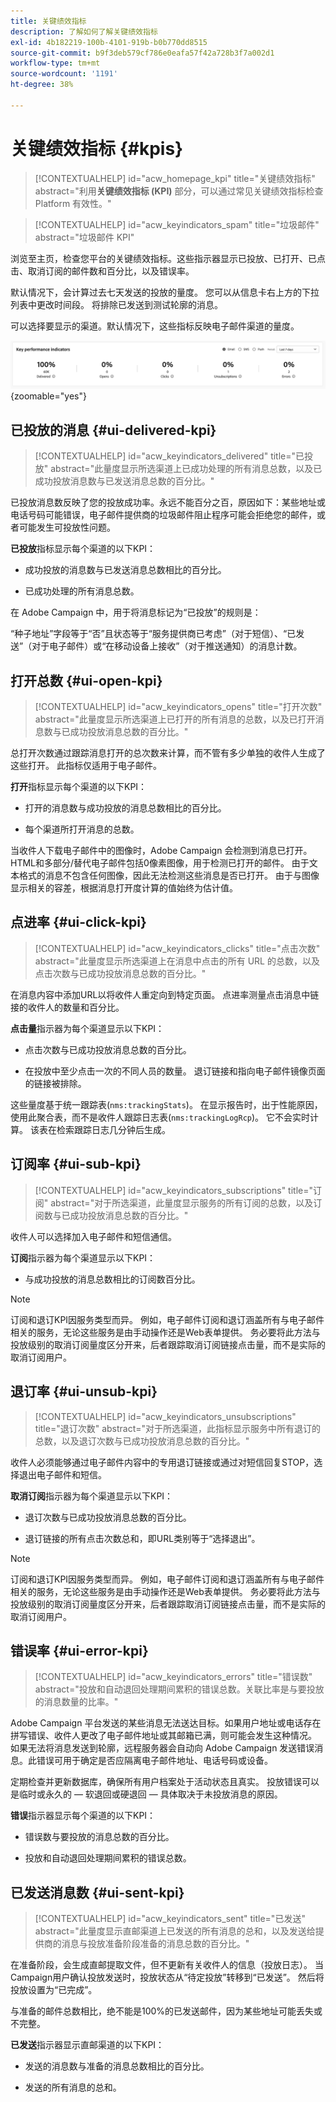 ```yaml
---
title: 关键绩效指标
description: 了解如何了解关键绩效指标
exl-id: 4b182219-100b-4101-919b-b0b770dd8515
source-git-commit: b9f3deb579cf786e0eafa57f42a728b3f7a002d1
workflow-type: tm+mt
source-wordcount: '1191'
ht-degree: 38%

---
```


# 关键绩效指标 {#kpis}

>[!CONTEXTUALHELP]
>id="acw_homepage_kpi"
>title="关键绩效指标"
>abstract="利用&#x200B;**关键绩效指标 (KPI)** 部分，可以通过常见关键绩效指标检查 Platform 有效性。"

<!-- à enlever? -->

>[!CONTEXTUALHELP]
>id="acw_keyindicators_spam"
>title="垃圾邮件"
>abstract="垃圾邮件 KPI"

浏览至主页，检查您平台的关键绩效指标。这些指示器显示已投放、已打开、已点击、取消订阅的邮件数和百分比，以及错误率。

默认情况下，会计算过去七天发送的投放的量度。 您可以从信息卡右上方的下拉列表中更改时间段。 将排除已发送到测试轮廓的消息。

可以选择要显示的渠道。默认情况下，这些指标反映电子邮件渠道的量度。

![显示KPI卡及电子邮件渠道量度的屏幕截图。](assets/kpi.png){zoomable="yes"}

## 已投放的消息 {#ui-delivered-kpi}

>[!CONTEXTUALHELP]
>id="acw_keyindicators_delivered"
>title="已投放"
>abstract="此量度显示所选渠道上已成功处理的所有消息总数，以及已成功投放消息数与已发送消息总数的百分比。"

已投放消息数反映了您的投放成功率。永远不能百分之百，原因如下：某些地址或电话号码可能错误，电子邮件提供商的垃圾邮件阻止程序可能会拒绝您的邮件，或者可能发生可投放性问题。

**已投放**&#x200B;指标显示每个渠道的以下KPI：

* 成功投放的消息数与已发送消息总数相比的百分比。

* 已成功处理的所有消息总数。

在 Adobe Campaign 中，用于将消息标记为“已投放”的规则是：

“种子地址”字段等于“否”且状态等于“服务提供商已考虑”（对于短信）、“已发送”（对于电子邮件）或“在移动设备上接收”（对于推送通知）的消息计数。

## 打开总数 {#ui-open-kpi}

>[!CONTEXTUALHELP]
>id="acw_keyindicators_opens"
>title="打开次数"
>abstract="此量度显示所选渠道上已打开的所有消息的总数，以及已打开消息数与已成功投放消息总数的百分比。"

总打开次数通过跟踪消息打开的总次数来计算，而不管有多少单独的收件人生成了这些打开。 此指标仅适用于电子邮件。

**打开**&#x200B;指标显示每个渠道的以下KPI：

* 打开的消息数与成功投放的消息总数相比的百分比。

* 每个渠道所打开消息的总数。

当收件人下载电子邮件中的图像时，Adobe Campaign 会检测到消息已打开。HTML和多部分/替代电子邮件包括0像素图像，用于检测已打开的邮件。 由于文本格式的消息不包含任何图像，因此无法检测这些消息是否已打开。 由于与图像显示相关的容差，根据消息打开度计算的值始终为估计值。

## 点进率 {#ui-click-kpi}

>[!CONTEXTUALHELP]
>id="acw_keyindicators_clicks"
>title="点击次数"
>abstract="此量度显示所选渠道上在消息中点击的所有 URL 的总数，以及点击次数与已成功投放消息总数的百分比。"

在消息内容中添加URL以将收件人重定向到特定页面。 点进率测量点击消息中链接的收件人的数量和百分比。

**点击量**&#x200B;指示器为每个渠道显示以下KPI：

* 点击次数与已成功投放消息总数的百分比。

* 在投放中至少点击一次的不同人员的数量。 退订链接和指向电子邮件镜像页面的链接被排除。

这些量度基于统一跟踪表(`nms:trackingStats`)。 在显示报告时，出于性能原因，使用此聚合表，而不是收件人跟踪日志表(`nms:trackingLogRcp`)。 它不会实时计算。 该表在检索跟踪日志几分钟后生成。

## 订阅率 {#ui-sub-kpi}

>[!CONTEXTUALHELP]
>id="acw_keyindicators_subscriptions"
>title="订阅"
>abstract="对于所选渠道，此量度显示服务的所有订阅的总数，以及订阅数与已成功投放消息总数的百分比。"

收件人可以选择加入电子邮件和短信通信。

**订阅**&#x200B;指示器为每个渠道显示以下KPI：

* 与成功投放的消息总数相比的订阅数百分比。

>[!NOTE]
>
> 订阅和退订KPI因服务类型而异。 例如，电子邮件订阅和退订涵盖所有与电子邮件相关的服务，无论这些服务是由手动操作还是Web表单提供。 务必要将此方法与投放级别的取消订阅量度区分开来，后者跟踪取消订阅链接点击量，而不是实际的取消订阅用户。

## 退订率 {#ui-unsub-kpi}

>[!CONTEXTUALHELP]
>id="acw_keyindicators_unsubscriptions"
>title="退订次数"
>abstract="对于所选渠道，此指标显示服务中所有退订的总数，以及退订次数与已成功投放消息总数的百分比。"

收件人必须能够通过电子邮件内容中的专用退订链接或通过对短信回复STOP，选择退出电子邮件和短信。

**取消订阅**&#x200B;指示器为每个渠道显示以下KPI：

* 退订次数与已成功投放消息总数的百分比。

* 退订链接的所有点击次数总和，即URL类别等于“选择退出”。

>[!NOTE]
>
> 订阅和退订KPI因服务类型而异。 例如，电子邮件订阅和退订涵盖所有与电子邮件相关的服务，无论这些服务是由手动操作还是Web表单提供。 务必要将此方法与投放级别的取消订阅量度区分开来，后者跟踪取消订阅链接点击量，而不是实际的取消订阅用户。

## 错误率 {#ui-error-kpi}

>[!CONTEXTUALHELP]
>id="acw_keyindicators_errors"
>title="错误数"
>abstract="投放和自动退回处理期间累积的错误总数。关联比率是与要投放的消息数量的比率。"

Adobe Campaign 平台发送的某些消息无法送达目标。如果用户地址或电话存在拼写错误、收件人更改了电子邮件地址或其邮箱已满，则可能会发生这种情况。 如果无法将消息发送到轮廓，远程服务器会自动向 Adobe Campaign 发送错误消息。此错误可用于确定是否应隔离电子邮件地址、电话号码或设备。

定期检查并更新数据库，确保所有用户档案处于活动状态且真实。 投放错误可以是临时或永久的 — 软退回或硬退回 — 具体取决于未投放消息的原因。

**错误**&#x200B;指示器显示每个渠道的以下KPI：

* 错误数与要投放的消息总数的百分比。

* 投放和自动退回处理期间累积的错误总数。

## 已发送消息数 {#ui-sent-kpi}

<!--DRAFT - This section requires a validation-->

>[!CONTEXTUALHELP]
>id="acw_keyindicators_sent"
>title="已发送"
>abstract="此量度显示直邮渠道上已发送的所有消息的总和，以及发送给提供商的消息与投放准备阶段准备的消息总数的百分比。"

在准备阶段，会生成直邮提取文件，但不更新有关收件人的信息（投放日志）。 当Campaign用户确认投放发送时，投放状态从“待定投放”转移到“已发送”。 然后将投放设置为“已完成”。

与准备的邮件总数相比，绝不能是100%的已发送邮件，因为某些地址可能丢失或不完整。

**已发送**&#x200B;指示器显示直邮渠道的以下KPI：

* 发送的消息数与准备的消息总数相比的百分比。

* 发送的所有消息的总和。